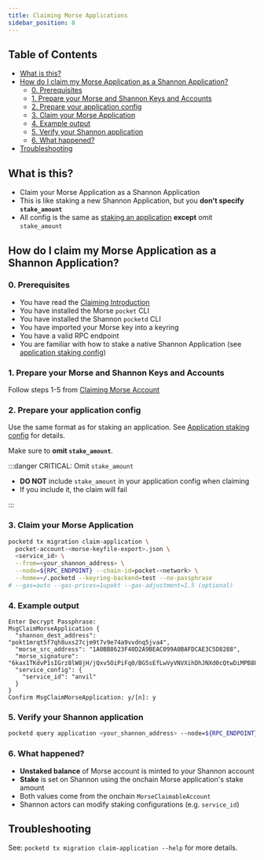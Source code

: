 ```yaml
---
title: Claiming Morse Applications
sidebar_position: 8
---
```


## Table of Contents <!-- omit in toc -->

- [What is this?](#what-is-this)
- [How do I claim my Morse Application as a Shannon Application?](#how-do-i-claim-my-morse-application-as-a-shannon-application)
  - [0. Prerequisites](#0-prerequisites)
  - [1. Prepare your Morse and Shannon Keys and Accounts](#1-prepare-your-morse-and-shannon-keys-and-accounts)
  - [2. Prepare your application config](#2-prepare-your-application-config)
  - [3. Claim your Morse Application](#3-claim-your-morse-application)
  - [4. Example output](#4-example-output)
  - [5. Verify your Shannon application](#5-verify-your-shannon-application)
  - [6. What happened?](#6-what-happened)
- [Troubleshooting](#troubleshooting)

## What is this?

- Claim your Morse Application as a Shannon Application
- This is like staking a new Shannon Application, but you **don't specify `stake_amount`**
- All config is the same as [staking an application](../../1_operate/configs/app_staking_config.md) **except** omit `stake_amount`

## How do I claim my Morse Application as a Shannon Application?

### 0. Prerequisites

- You have read the [Claiming Introduction](./5_claiming_introduction.md)
- You have installed the Morse `pocket` CLI
- You have installed the Shannon `pocketd` CLI
- You have imported your Morse key into a keyring
- You have a valid RPC endpoint
- You are familiar with how to stake a native Shannon Application (see [application staking config](../../1_operate/configs/app_staking_config.md))

### 1. Prepare your Morse and Shannon Keys and Accounts

Follow steps 1-5 from [Claiming Morse Account](./6_claiming_account.md)

### 2. Prepare your application config

Use the same format as for staking an application. See [Application staking config](../../1_operate/configs/app_staking_config.md) for details.

Make sure to **omit `stake_amount`**.

:::danger CRITICAL: Omit `stake_amount`

- **DO NOT** include `stake_amount` in your application config when claiming
- If you include it, the claim will fail

:::

### 3. Claim your Morse Application

```bash
pocketd tx migration claim-application \
  pocket-account-<morse-keyfile-export>.json \
  <service_id> \
  --from=<your_shannon_address> \
  --node=${RPC_ENDPOINT} --chain-id=pocket-<network> \
  --home=~/.pocketd --keyring-backend=test --no-passphrase
# --gas=auto --gas-prices=1upokt --gas-adjustment=1.5 (optional)
```

### 4. Example output

```shell
Enter Decrypt Passphrase:
MsgClaimMorseApplication {
  "shannon_dest_address": "pokt1mrqt5f7qh8uxs27cjm9t7v9e74a9vvdnq5jva4",
  "morse_src_address": "1A0BB8623F40D2A9BEAC099A0BAFDCAE3C5D8288",
  "morse_signature": "6kax1TKdvP1sIGrz8lW8jH/jQxv5OiPiFq0/BG5sEfLwVyVNVXihDhJNXd0cQtwDiMPB88PCkvWZOdY/WMY4Dg==",
  "service_config": {
    "service_id": "anvil"
  }
}
Confirm MsgClaimMorseApplication: y/[n]: y
```

### 5. Verify your Shannon application

```bash
pocketd query application <your_shannon_address> --node=${RPC_ENDPOINT}
```

### 6. What happened?

- **Unstaked balance** of Morse account is minted to your Shannon account
- **Stake** is set on Shannon using the onchain Morse application's stake amount
- Both values come from the onchain `MorseClaimableAccount`
- Shannon actors can modify staking configurations (e.g. `service_id`)

## Troubleshooting

See: `pocketd tx migration claim-application --help` for more details.
